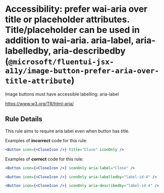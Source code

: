 # Accessibility: prefer wai-aria over title or placeholder attributes. Title/placeholder can be used in addition to wai-aria. aria-label, aria-labelledby, aria-describedby (`@microsoft/fluentui-jsx-a11y/image-button-prefer-aria-over-title-attribute`)

<!-- end auto-generated rule header -->

Image buttons must have accessible labelling: aria-label

<https://www.w3.org/TR/html-aria/>

## Rule Details

This rule aims to require aria label even when button has title.

Examples of **incorrect** code for this rule:

```jsx
<Button icon={<CloseIcon />} title="Close" iconOnly />
```

Examples of **correct** code for this rule:

```jsx
<Button icon={<CloseIcon />} iconOnly aria-label="Close" />
```

```jsx
<Button icon={<CloseIcon />} iconOnly aria-labelledby="label-id-4" />
```

```jsx
<Button icon={<CloseIcon />} iconOnly aria-describedby="label-id-4" />
```
